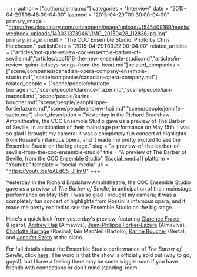 +++
author = ["authors/jenna.md"]
categories = "Interview"
date = "2015-04-29T08:46:00-04:00"
lastmod = "2015-04-29T09:30:00-04:00"
primary_image = "https://res.cloudinary.com/schmopera/image/upload/v1545409169/media/webhook-uploads/1430313739461/IMG_20150428_112836.jpg.jpg"
primary_image_credit = "The COC Ensemble Studio. Photo by Chris Hutcheson."
publishDate = "2015-04-29T09:22:00-04:00"
related_articles = ["articles/not-quite-review-coc-ensemble-barber-of-seville.md","articles/coc1516-the-new-ensemble-studio.md","articles/in-review-quinn-kelseys-songs-from-the-heart.md"]
related_companies = ["scene/companies/canadian-opera-company-ensemble-studio.md","scene/companies/canadian-opera-company.md"]
related_people = ["scene/people/charlotte-burrage.md","scene/people/clarence-frazer.md","scene/people/iain-macneil.md","scene/people/karine-boucher.md","scene/people/jeanphilippe-fortierlazure.md","scene/people/andrew-haji.md","scene/people/jennifer-szeto.md"]
short_description = "Yesterday in the Richard Bradshaw Amphitheatre, the COC Ensemble Studio gave us a preview of The Barber of Seville, in anticipation of their mainstage performance on May 15th. I was so glad I brought my camera; it was a completely fun concert of highlights from Rossini&#039;s infamous opera, and it made me pretty excited to see the Ensemble Studio on the big stage."
slug = "a-preview-of-the-barber-of-seville-from-the-coc-ensemble-studio"
title = "A preview of The Barber of Seville, from the COC Ensemble Studio"
[[social_media]]
platform = "Youtube"
template = "social-media"
url = "https://youtu.be/qAEdC5_JHmU"
+++

Yesterday in the Richard Bradshaw Amphitheatre, the COC Ensemble Studio gave us a preview of *The Barber of Seville*, in anticipation of their mainstage performance on May 15th. I was so glad I brought my camera; it was a completely fun concert of highlights from Rossini's infamous opera, and it made me pretty excited to see the Ensemble Studio on the big stage.

Here's a quick look from yesterday's preview, featuring [Clarence Frazer](https://twitter.com/clarencefrazer) (Figaro), [Andrew Haji](https://twitter.com/andrewhaji) (Almaviva), [Jean-Philippe Fortier-Lazure](https://twitter.com/jfortierlazure) (Almaviva), [Charlotte Burrage](https://twitter.com/burragec) (Rosina), Iain MacNeil (Bartolo), [Karine Boucher](https://twitter.com/BoucherKarine) (Berta), and [Jennifer Szeto](https://twitter.com/szetojenn) at the piano.

For full details about the Ensemble Studio performance of *The Barber of Seville*, click [here](http://www.coc.ca/PerformancesAndTickets/1415Season/BarberofSeville/EnsembleStudioPerformance.aspx). The word is that the show is officially sold out (way to go, guys!), but I have a feeling there may be some wiggle room if you have friends with connections or don't mind standing-room.
